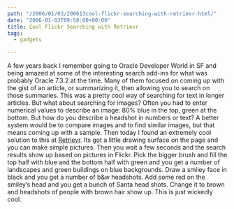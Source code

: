 ```yaml
---
path: "/2006/01/03/200613cool-flickr-searching-with-retrievr-html/" 
date: "2006-01-03T09:58:00+00:00" 
title: Cool Flickr Searching with Retrievr
tags:
  - gadgets

---
```

A few years back I remember going to Oracle Developer World in SF and being amazed at some of the interesting search add-ins for what was probably Oracle 7.3.2 at the time. Many of them focused on coming up with the gist of an article, or summarizing it, then allowing you to search on those summaries. This was a pretty cool way of searching for text in longer articles. But what about searching for images? Often you had to enter numerical values to describe an image: 80% blue in the top, green at the bottom. But how do you describe a headshot in numbers or text? A better system would be to compare images and to find similar images, but that means coming up with a sample. Then today I found an extremely cool solution to this at <a href="http://labs.systemone.at/retrievr/" class="broken_link">Retrievr</a>. Its got a little drawing surface on the page and you can make simple pictures. Then you wait a few seconds and the search results show up based on pictures in Flickr. Pick the bigger brush and fill the top half with blue and the bottom half with green and you get a number of landscapes and green buildings on blue backgrounds. Draw a smiley face in black and you get a number of b&w headshots. Add some red on the smiley&#8217;s head and you get a bunch of Santa head shots. Change it to brown and headshots of people with brown hair show up. This is just wickedly cool.
